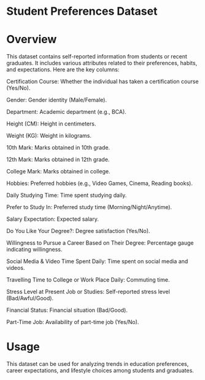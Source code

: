 # Student Preferences Dataset
# Overview
This dataset contains self-reported information from students or recent graduates. It includes various attributes related to their preferences, habits, and expectations. Here are the key columns:


Certification Course: Whether the individual has taken a certification course (Yes/No).

Gender: Gender identity (Male/Female).

Department: Academic department (e.g., BCA).

Height (CM): Height in centimeters.

Weight (KG): Weight in kilograms.

10th Mark: Marks obtained in 10th grade.

12th Mark: Marks obtained in 12th grade.

College Mark: Marks obtained in college.

Hobbies: Preferred hobbies (e.g., Video Games, Cinema, Reading books).

Daily Studying Time: Time spent studying daily.

Prefer to Study In: Preferred study time (Morning/Night/Anytime).

Salary Expectation: Expected salary.

Do You Like Your Degree?: Degree satisfaction (Yes/No).

Willingness to Pursue a Career Based on Their Degree: Percentage gauge indicating willingness.

Social Media & Video Time Spent Daily: Time spent on social media and videos.

Travelling Time to College or Work Place Daily: Commuting time.

Stress Level at Present Job or Studies: Self-reported stress level (Bad/Awful/Good).

Financial Status: Financial situation (Bad/Good).

Part-Time Job: Availability of part-time job (Yes/No).

# Usage
This dataset can be used for analyzing trends in education preferences, career expectations, and lifestyle choices among students and graduates.
